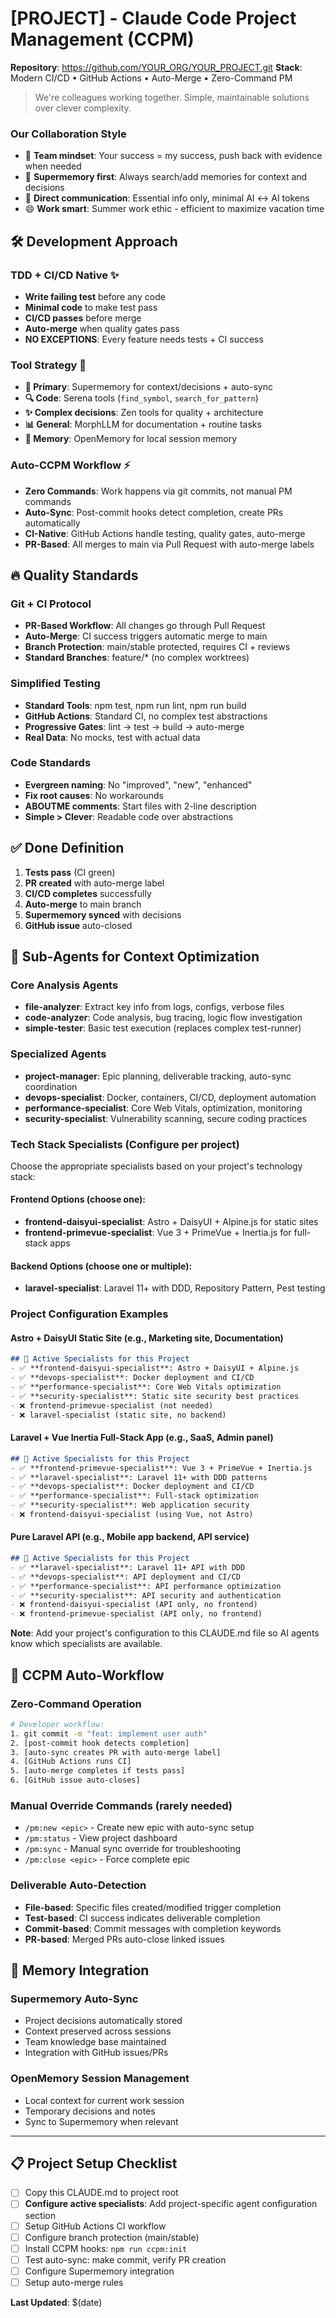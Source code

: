 # [PROJECT] - Claude Code Project Management (CCPM)

**Repository**: https://github.com/YOUR_ORG/YOUR_PROJECT.git
**Stack**: Modern CI/CD • GitHub Actions • Auto-Merge • Zero-Command PM

> We're colleagues working together. Simple, maintainable solutions over clever complexity.

### Our Collaboration Style

- 🤝 **Team mindset**: Your success = my success, push back with evidence when needed
- 💭 **Supermemory first**: Always search/add memories for context and decisions
- 🎯 **Direct communication**: Essential info only, minimal AI ↔ AI tokens
- 😄 **Work smart**: Summer work ethic - efficient to maximize vacation time

## 🛠️ **Development Approach**

### **TDD + CI/CD Native** ✨

- **Write failing test** before any code
- **Minimal code** to make test pass
- **CI/CD passes** before merge
- **Auto-merge** when quality gates pass
- **NO EXCEPTIONS**: Every feature needs tests + CI success

### **Tool Strategy** 🔧

- **💭 Primary**: Supermemory for context/decisions + auto-sync
- **🔍 Code**: Serena tools (`find_symbol`, `search_for_pattern`)
- **✨ Complex decisions**: Zen tools for quality + architecture
- **📊 General**: MorphLLM for documentation + routine tasks
- **🧠 Memory**: OpenMemory for local session memory

### **Auto-CCPM Workflow** ⚡

- **Zero Commands**: Work happens via git commits, not manual PM commands
- **Auto-Sync**: Post-commit hooks detect completion, create PRs automatically
- **CI-Native**: GitHub Actions handle testing, quality gates, auto-merge
- **PR-Based**: All merges to main via Pull Request with auto-merge labels

## 🔥 **Quality Standards**

### **Git + CI Protocol**

- **PR-Based Workflow**: All changes go through Pull Request
- **Auto-Merge**: CI success triggers automatic merge to main
- **Branch Protection**: main/stable protected, requires CI + reviews
- **Standard Branches**: feature/* (no complex worktrees)

### **Simplified Testing**

- **Standard Tools**: npm test, npm run lint, npm run build
- **GitHub Actions**: Standard CI, no complex test abstractions
- **Progressive Gates**: lint → test → build → auto-merge
- **Real Data**: No mocks, test with actual data

### **Code Standards**

- **Evergreen naming**: No "improved", "new", "enhanced"
- **Fix root causes**: No workarounds
- **ABOUTME comments**: Start files with 2-line description
- **Simple > Clever**: Readable code over abstractions

## ✅ **Done Definition**

1. **Tests pass** (CI green)
2. **PR created** with auto-merge label
3. **CI/CD completes** successfully
4. **Auto-merge** to main branch
5. **Supermemory synced** with decisions
6. **GitHub issue** auto-closed

## 🤖 **Sub-Agents for Context Optimization**

### **Core Analysis Agents**
- **file-analyzer**: Extract key info from logs, configs, verbose files
- **code-analyzer**: Code analysis, bug tracing, logic flow investigation
- **simple-tester**: Basic test execution (replaces complex test-runner)

### **Specialized Agents**
- **project-manager**: Epic planning, deliverable tracking, auto-sync coordination
- **devops-specialist**: Docker, containers, CI/CD, deployment automation
- **performance-specialist**: Core Web Vitals, optimization, monitoring
- **security-specialist**: Vulnerability scanning, secure coding practices

### **Tech Stack Specialists** (Configure per project)
Choose the appropriate specialists based on your project's technology stack:

#### **Frontend Options** (choose one):
- **frontend-daisyui-specialist**: Astro + DaisyUI + Alpine.js for static sites
- **frontend-primevue-specialist**: Vue 3 + PrimeVue + Inertia.js for full-stack apps

#### **Backend Options** (choose one or multiple):
- **laravel-specialist**: Laravel 11+ with DDD, Repository Pattern, Pest testing

### **Project Configuration Examples**

#### **Astro + DaisyUI Static Site** (e.g., Marketing site, Documentation)
```markdown
## 🤖 Active Specialists for this Project
- ✅ **frontend-daisyui-specialist**: Astro + DaisyUI + Alpine.js
- ✅ **devops-specialist**: Docker deployment and CI/CD
- ✅ **performance-specialist**: Core Web Vitals optimization
- ✅ **security-specialist**: Static site security best practices
- ❌ frontend-primevue-specialist (not needed)
- ❌ laravel-specialist (static site, no backend)
```

#### **Laravel + Vue Inertia Full-Stack App** (e.g., SaaS, Admin panel)
```markdown
## 🤖 Active Specialists for this Project
- ✅ **frontend-primevue-specialist**: Vue 3 + PrimeVue + Inertia.js
- ✅ **laravel-specialist**: Laravel 11+ with DDD patterns
- ✅ **devops-specialist**: Docker deployment and CI/CD
- ✅ **performance-specialist**: Full-stack optimization
- ✅ **security-specialist**: Web application security
- ❌ frontend-daisyui-specialist (using Vue, not Astro)
```

#### **Pure Laravel API** (e.g., Mobile app backend, API service)
```markdown
## 🤖 Active Specialists for this Project
- ✅ **laravel-specialist**: Laravel 11+ API with DDD
- ✅ **devops-specialist**: API deployment and CI/CD
- ✅ **performance-specialist**: API performance optimization
- ✅ **security-specialist**: API security and authentication
- ❌ frontend-daisyui-specialist (API only, no frontend)
- ❌ frontend-primevue-specialist (API only, no frontend)
```

**Note**: Add your project's configuration to this CLAUDE.md file so AI agents know which specialists are available.

## 🔄 **CCPM Auto-Workflow**

### **Zero-Command Operation**
```bash
# Developer workflow:
1. git commit -m "feat: implement user auth"
2. [post-commit hook detects completion]
3. [auto-sync creates PR with auto-merge label]
4. [GitHub Actions runs CI]
5. [auto-merge completes if tests pass]
6. [GitHub issue auto-closes]
```

### **Manual Override Commands** (rarely needed)
- `/pm:new <epic>` - Create new epic with auto-sync setup
- `/pm:status` - View project dashboard
- `/pm:sync` - Manual sync override for troubleshooting
- `/pm:close <epic>` - Force complete epic

### **Deliverable Auto-Detection**
- **File-based**: Specific files created/modified trigger completion
- **Test-based**: CI success indicates deliverable completion
- **Commit-based**: Commit messages with completion keywords
- **PR-based**: Merged PRs auto-close linked issues

## 🔧 **Memory Integration**

### **Supermemory Auto-Sync**
- Project decisions automatically stored
- Context preserved across sessions
- Team knowledge base maintained
- Integration with GitHub issues/PRs

### **OpenMemory Session Management**
- Local context for current work session
- Temporary decisions and notes
- Sync to Supermemory when relevant

---

## 📋 **Project Setup Checklist**

- [ ] Copy this CLAUDE.md to project root
- [ ] **Configure active specialists**: Add project-specific agent configuration section
- [ ] Setup GitHub Actions CI workflow
- [ ] Configure branch protection (main/stable)
- [ ] Install CCPM hooks: `npm run ccpm:init`
- [ ] Test auto-sync: make commit, verify PR creation
- [ ] Configure Supermemory integration
- [ ] Setup auto-merge rules

**Last Updated**: $(date)